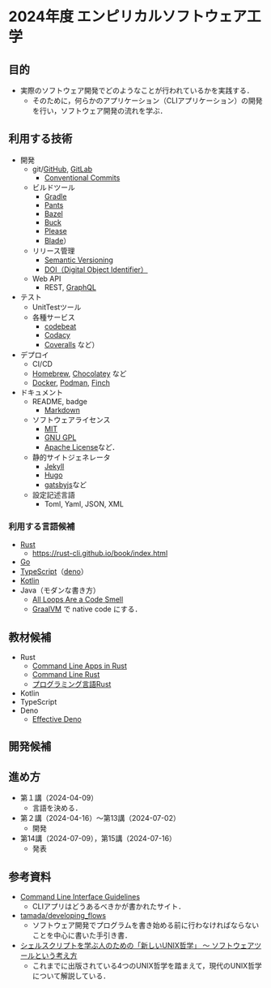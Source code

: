 # 2024年度 エンピリカルソフトウェア工学

## 目的

- 実際のソフトウェア開発でどのようなことが行われているかを実践する．
  - そのために，何らかのアプリケーション（CLIアプリケーション）の開発を行い，ソフトウェア開発の流れを学ぶ．

## 利用する技術

- 開発
  - git/[GitHub](https://github.com/), [GitLab](https://gitlab.com/)
    - [Conventional Commits](https://www.conventionalcommits.org/ja/v1.0.0/)
  - ビルドツール
    - [Gradle](https://gradle.org/)
    - [Pants](https://www.pantsbuild.org/)
    - [Bazel](https://bazel.build/)
    - [Buck](https://buck.build/)
    - [Please](https://please.build/)
    - [Blade](https://github.com/chen3feng/blade-build)）
  - リリース管理
    - [Semantic Versioning](https://semver.org/lang/ja/)
    - [DOI（Digital Object Identifier）](https://www.doi.org)
  - Web API
    - REST, [GraphQL](https://graphql.org)
- テスト
  - UnitTestツール
  - 各種サービス
    - [codebeat](https://codebeat.co/)
    - [Codacy](https://www.codacy.com/)
    - [Coveralls](https://coveralls.io/) など）
- デプロイ
  - CI/CD
  - [Homebrew](https://brew.sh/index_ja), [Chocolatey](https://community.chocolatey.org/) など
  - [Docker](https://docker.com/), [Podman](https://podman.io/), [Finch](https://github.com/runfinch)
- ドキュメント
  - README, badge
    - [Markdown](https://daringfireball.net/projects/markdown/)
  - ソフトウェアライセンス
    - [MIT](https://opensource.org/license/mit)
    - [GNU GPL](https://www.gnu.org/licenses/gpl-3.0.html)
    - [Apache License](https://www.apache.org/licenses/)など．
  - 静的サイトジェネレータ
    - [Jekyll](http://jekyllrb-ja.github.io/)
    - [Hugo](https://gohugo.io/)
    - [gatsbyjs](https://www.gatsbyjs.com/)など
  - 設定記述言語
    - Toml, Yaml, JSON, XML
  
### 利用する言語候補

- [Rust](https://www.rust-lang.org/ja)
  - https://rust-cli.github.io/book/index.html
- [Go](https://go.dev/)
- [TypeScript](https://www.typescriptlang.org/)（[deno](https://deno.land/)）
- [Kotlin](https://kotlinlang.org/)
- Java（モダンな書き方）
  - [All Loops Are a Code Smell](https://medium.com/swlh/all-loops-are-a-code-smell-6416ac4865d6)
  - [GraalVM](https://www.graalvm.org/) で native code にする．

## 教材候補

- Rust
  - [Command Line Apps in Rust](https://rust-cli.github.io/book/index.html#command-line-apps-in-rust)
  - [Command Line Rust](https://www.oreilly.com/library/view/command-line-rust/9781098109424/)
  - [プログラミング言語Rust](https://doc.rust-jp.rs/book-ja/)
- Kotlin
- TypeScript
- Deno
  - [Effective Deno](https://zenn.dev/uki00a/books/effective-deno)

## 開発候補

### 

## 進め方

- 第１講（2024-04-09）
  - 言語を決める．
- 第２講（2024-04-16）〜第13講（2024-07-02）
  - 開発
- 第14講（2024-07-09），第15講（2024-07-16）
  - 発表

## 参考資料

- [Command Line Interface Guidelines](https://clig.dev)
  - CLIアプリはどうあるべきかが書かれたサイト．
- [tamada/developing_flows](https://github.com/tamada/developing_flows)
  - ソフトウェア開発でプログラムを書き始める前に行わなければならないことを中心に書いた手引き書．
- [シェルスクリプトを学ぶ人のための「新しいUNIX哲学」 〜 ソフトウェアツールという考え方](https://qiita.com/ko1nksm/items/c55d067b55bbd561df11)
  - これまでに出版されている4つのUNIX哲学を踏まえて，現代のUNIX哲学について解説している．
